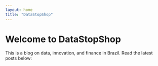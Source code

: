 ```yaml
---
layout: home
title: "DataStopShop"
---
```


# Welcome to DataStopShop

This is a blog on data, innovation, and finance in Brazil. Read the latest posts below:
